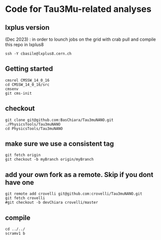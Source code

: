 # Code for Tau3Mu-related analyses

## lxplus version
(Dec 2023) : in order to lounch jobs on the grid with crab pull and compile this repo in lxplus8
```
ssh -Y cbasile@lxplus8.cern.ch
```

## Getting started

```shell
cmsrel CMSSW_14_0_16 
cd CMSSW_14_0_16/src
cmsenv
git cms-init
```

## checkout 
```
git clone git@github.com:BasChiara/Tau3muNANO.git ./PhysicsTools/Tau3muNANO
cd PhysicsTools/Tau3muNANO
```

## make sure we use a consistent tag
```
git fetch origin
git checkout -b myBranch origin/myBranch
```

## add your own fork as a remote. Skip if you dont have one
```
git remote add crovelli git@github.com:crovelli/Tau3muNANO.git
git fetch crovelli
#git checkout -b devChiara crovelli/master
```

## compile
```
cd ../../
scramv1 b
```
